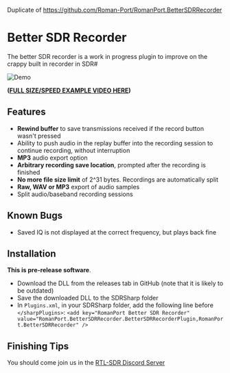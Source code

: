 Duplicate of https://github.com/Roman-Port/RomanPort.BetterSDRRecorder


# Better SDR Recorder
The better SDR recorder is a work in progress plugin to improve on the crappy built in recorder in SDR#

![Demo](example.gif)

**([FULL SIZE/SPEED EXAMPLE VIDEO HERE](https://youtu.be/ZSAUdbxg2H4))**

## Features
* **Rewind buffer** to save transmissions received if the record button wasn't pressed
* Ability to push audio in the replay buffer into the recording session to continue recording, without interruption
* **MP3** audio export option
* **Arbitrary recording save location**, prompted after the recording is finished
* **No more file size limit** of 2^31 bytes. Recordings are automatically split
* **Raw, WAV or MP3** export of audio samples
* Split audio/baseband recording sessions

## Known Bugs
* Saved IQ is not displayed at the correct frequency, but plays back fine

## Installation
**This is pre-release software**.

* Download the DLL from the releases tab in GitHub (note that it is likely to be outdated)
* Save the downloaded DLL to the SDRSharp folder
* In ``Plugins.xml``, in your SDRSharp folder, add the following line before ``</sharpPlugins>``:
```<add key="RomanPort Better SDR Recorder" value="RomanPort.BetterSDRRecorder.BetterSDRRecorderPlugin,RomanPort.BetterSDRRecorder" />```

## Finishing Tips
You should come join us in the [RTL-SDR Discord Server](https://discord.gg/JWTRfk3)
